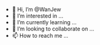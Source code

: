 - 👋 Hi, I’m @WanJew
- 👀 I’m interested in ...
- 🌱 I’m currently learning ...
- 💞️ I’m looking to collaborate on ...
- 📫 How to reach me ...

<!---
WanJew/WanJew is a ✨ special ✨ repository because its `README.md` (this file) appears on your GitHub profile.
You can click the Preview link to take a look at your changes.
--->
